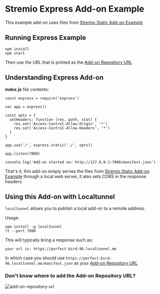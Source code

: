 # Stremio Express Add-on Example

This example add-on uses files from [Stremio Static Add-on Example](https://github.com/Stremio/stremio-static-addon-example)

## Running Express Example

```
npm install
npm start
```

Then use the URL that is printed as the [Add-on Repository URL](https://github.com/Stremio/stremio-express-addon-example#dont-know-where-to-add-the-add-on-repository-url)

## Understanding Express Add-on

**index.js** file contents:

```
const express = require('express')

var app = express()

const opts = {
  setHeaders: function (res, path, stat) {
    res.set('Access-Control-Allow-Origin', '*')
    res.set('Access-Control-Allow-Headers', '*')
  }
}
 
app.use('/', express.static('./', opts))

app.listen(7000)

console.log('Add-on started on: http://127.0.0.1:7000/manifest.json')
```

That's it, this add-on simply serves the files from [Stremio Static Add-on Example](https://github.com/Stremio/stremio-static-addon-example) through a local web server, it also sets CORS in the response headers.

## Using this Add-on with Localtunnel

`localtunnel` allows you to publish a local add-on to a remote address.

Usage:

```
npm install -g localtunnel
lt --port 7000
```

This will typically bring a response such as:
```
your url is: https://perfect-bird-96.localtunnel.me
```

In which case you should use `https://perfect-bird-96.localtunnel.me/manifest.json` as your [Add-on Repository URL](https://github.com/Stremio/stremio-express-addon-example#dont-know-where-to-add-the-add-on-repository-url)

### Don't know where to add the Add-on Repository URL?

![add-on-repository-url](https://user-images.githubusercontent.com/1777923/43146711-65a33ccc-8f6a-11e8-978e-4c69640e63e3.png)
